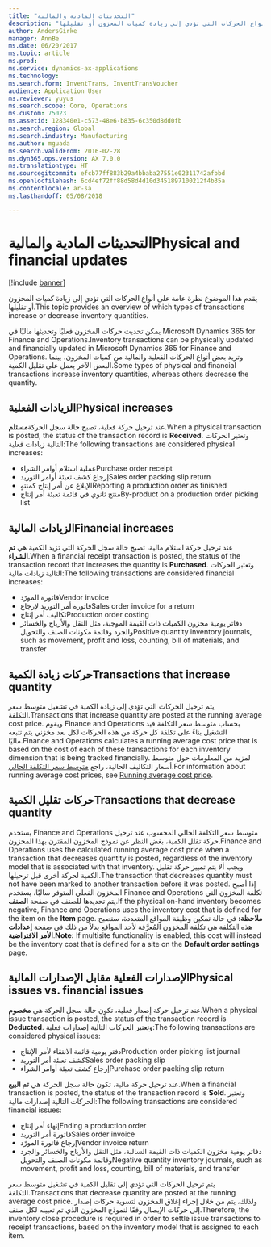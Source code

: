 ```yaml
---
title: "التحديثات المادية والمالية"
description: "يقدم هذا الموضوع نظرة عامة على أنواع الحركات التي تؤدي إلى زيادة كميات المخزون أو تقليلها."
author: AndersGirke
manager: AnnBe
ms.date: 06/20/2017
ms.topic: article
ms.prod: 
ms.service: dynamics-ax-applications
ms.technology: 
ms.search.form: InventTrans, InventTransVoucher
audience: Application User
ms.reviewer: yuyus
ms.search.scope: Core, Operations
ms.custom: 75023
ms.assetid: 128340e1-c573-48e6-b835-6c350d8dd0fb
ms.search.region: Global
ms.search.industry: Manufacturing
ms.author: mguada
ms.search.validFrom: 2016-02-28
ms.dyn365.ops.version: AX 7.0.0
ms.translationtype: HT
ms.sourcegitcommit: efcb77ff883b29a4bbaba27551e02311742afbbd
ms.openlocfilehash: 6cd4ef72ff88d58d4d10d3451897100212f4b35a
ms.contentlocale: ar-sa
ms.lasthandoff: 05/08/2018

---
```


# <a name="physical-and-financial-updates"></a><span data-ttu-id="16bc1-103">التحديثات المادية والمالية</span><span class="sxs-lookup"><span data-stu-id="16bc1-103">Physical and financial updates</span></span>

[!include [banner](../includes/banner.md)]

<span data-ttu-id="16bc1-104">يقدم هذا الموضوع نظرة عامة على أنواع الحركات التي تؤدي إلى زيادة كميات المخزون أو تقليلها.</span><span class="sxs-lookup"><span data-stu-id="16bc1-104">This topic provides an overview of which types of transactions increase or decrease inventory quantities.</span></span> 

<span data-ttu-id="16bc1-105">يمكن تحديث حركات المخزون فعليًا وتحديثها ماليًا في Microsoft Dynamics 365 for Finance and Operations.</span><span class="sxs-lookup"><span data-stu-id="16bc1-105">Inventory transactions can be physically updated and financially updated in Microsoft Dynamics 365 for Finance and Operations.</span></span> <span data-ttu-id="16bc1-106">وتزيد بعض أنواع الحركات الفعلية والمالية من كميات المخزون، بينما البعض الآخر يعمل على تقليل الكمية.</span><span class="sxs-lookup"><span data-stu-id="16bc1-106">Some types of physical and financial transactions increase inventory quantities, whereas others decrease the quantity.</span></span>

## <a name="physical-increases"></a><span data-ttu-id="16bc1-107">الزيادات الفعلية</span><span class="sxs-lookup"><span data-stu-id="16bc1-107">Physical increases</span></span>
<span data-ttu-id="16bc1-108">عند ترحيل حركة فعلية، تصبح حالة سجل الحركة**مستلم**.</span><span class="sxs-lookup"><span data-stu-id="16bc1-108">When a physical transaction is posted, the status of the transaction record is **Received**.</span></span> <span data-ttu-id="16bc1-109">وتعتبر الحركات التالية زيادات فعلية:</span><span class="sxs-lookup"><span data-stu-id="16bc1-109">The following transactions are considered physical increases:</span></span>

-   <span data-ttu-id="16bc1-110">عملية استلام أوامر الشراء</span><span class="sxs-lookup"><span data-stu-id="16bc1-110">Purchase order receipt</span></span>
-   <span data-ttu-id="16bc1-111">إرجاع كشف تعبئة أوامر التوريد</span><span class="sxs-lookup"><span data-stu-id="16bc1-111">Sales order packing slip return</span></span>
-   <span data-ttu-id="16bc1-112">الإبلاغ عن أمر إنتاج كمنتهٍ</span><span class="sxs-lookup"><span data-stu-id="16bc1-112">Reporting a production order as finished</span></span>
-   <span data-ttu-id="16bc1-113">منتج ثانوي في قائمة تعبئة أمر إنتاج</span><span class="sxs-lookup"><span data-stu-id="16bc1-113">By-product on a production order picking list</span></span>

## <a name="financial-increases"></a><span data-ttu-id="16bc1-114">الزيادات المالية</span><span class="sxs-lookup"><span data-stu-id="16bc1-114">Financial increases</span></span>
<span data-ttu-id="16bc1-115">عند ترحيل حركة استلام مالية، تصبح حالة سجل الحركة التي تزيد الكمية هي **تم الشراء**.</span><span class="sxs-lookup"><span data-stu-id="16bc1-115">When a financial receipt transaction is posted, the status of the transaction record that increases the quantity is **Purchased**.</span></span> <span data-ttu-id="16bc1-116">وتعتبر الحركات التالية زيادات مالية:</span><span class="sxs-lookup"><span data-stu-id="16bc1-116">The following transactions are considered financial increases:</span></span>

-   <span data-ttu-id="16bc1-117">فاتورة المورّد</span><span class="sxs-lookup"><span data-stu-id="16bc1-117">Vendor invoice</span></span>
-   <span data-ttu-id="16bc1-118">فاتورة أمر التوريد لإرجاع</span><span class="sxs-lookup"><span data-stu-id="16bc1-118">Sales order invoice for a return</span></span>
-   <span data-ttu-id="16bc1-119">تكاليف أمر إنتاج</span><span class="sxs-lookup"><span data-stu-id="16bc1-119">Production order costing</span></span>
-   <span data-ttu-id="16bc1-120">دفاتر يومية مخزون الكميات ذات القيمة الموجبة، مثل النقل والأرباح والخسائر والجرد وقائمة مكونات الصنف والتحويل</span><span class="sxs-lookup"><span data-stu-id="16bc1-120">Positive quantity inventory journals, such as movement, profit and loss, counting, bill of materials, and transfer</span></span>

## <a name="transactions-that-increase-quantity"></a><span data-ttu-id="16bc1-121">حركات زيادة الكمية</span><span class="sxs-lookup"><span data-stu-id="16bc1-121">Transactions that increase quantity</span></span>
<span data-ttu-id="16bc1-122">يتم ترحيل الحركات التي تؤدي إلى زيادة الكمية في تشغيل متوسط سعر التكلفة.</span><span class="sxs-lookup"><span data-stu-id="16bc1-122">Transactions that increase quantity are posted at the running average cost price.</span></span> <span data-ttu-id="16bc1-123">ويقوم Finance and Operations بحساب متوسط سعر التكلفة قيد التشغيل بناءً على تكلفة كل حركة من هذه الحركات لكل بعد مخزني يتم تتبعه ماليًا.</span><span class="sxs-lookup"><span data-stu-id="16bc1-123">Finance and Operations calculates a running average cost price that is based on the cost of each of these transactions for each inventory dimension that is being tracked financially.</span></span> <span data-ttu-id="16bc1-124">لمزيد من المعلومات حول متوسط أسعار التكاليف الحالية، راجع [متوسط سعر التكلفة الحالي](running-average-cost-price.md).</span><span class="sxs-lookup"><span data-stu-id="16bc1-124">For information about running average cost prices, see [Running average cost price](running-average-cost-price.md).</span></span>

## <a name="transactions-that-decrease-quantity"></a><span data-ttu-id="16bc1-125">حركات تقليل الكمية</span><span class="sxs-lookup"><span data-stu-id="16bc1-125">Transactions that decrease quantity</span></span>
<span data-ttu-id="16bc1-126">يستخدم Finance and Operations متوسط سعر التكلفة الحالي المحسوب عند ترحيل حركة تقلل الكمية، بغض النظر عن نموذج المخزون المقترن بهذا المخزون.</span><span class="sxs-lookup"><span data-stu-id="16bc1-126">Finance and Operations uses the calculated running average cost price when a transaction that decreases quantity is posted, regardless of the inventory model that is associated with that inventory.</span></span> <span data-ttu-id="16bc1-127">ويجب ألا يتم تمييز حركة تقليل الكمية لحركة أخرى قبل ترحيلها.</span><span class="sxs-lookup"><span data-stu-id="16bc1-127">The transaction that decreases quantity must not have been marked to another transaction before it was posted.</span></span> <span data-ttu-id="16bc1-128">إذا أصبح المخزون الفعلي المتوفر سالبًا، يستخدم Finance and Operations تكلفة المخزون التي يتم تحديدها للصنف في صفحة **الصنف**.</span><span class="sxs-lookup"><span data-stu-id="16bc1-128">If the physical on-hand inventory becomes negative, Finance and Operations uses the inventory cost that is defined for the item on the **Item** page.</span></span> <span data-ttu-id="16bc1-129">**ملاحظة:** في حالة تمكين وظيفة المواقع المتعددة، ستصبح هذه التكلفة هي تكلفة المخزون المُعرَّفة لأحد المواقع بدلاً من ذلك في صفحة **إعدادات الأمر الافتراضية**.</span><span class="sxs-lookup"><span data-stu-id="16bc1-129">**Note:** If multisite functionality is enabled, this cost will instead be the inventory cost that is defined for a site on the **Default order settings** page.</span></span>

## <a name="physical-issues-vs-financial-issues"></a><span data-ttu-id="16bc1-130">الإصدارات الفعلية مقابل الإصدارات المالية</span><span class="sxs-lookup"><span data-stu-id="16bc1-130">Physical issues vs. financial issues</span></span>
<span data-ttu-id="16bc1-131">عند ترحيل حركة إصدار فعلية، تكون حالة سجل الحركة هي **مخصوم**.</span><span class="sxs-lookup"><span data-stu-id="16bc1-131">When a physical issue transaction is posted, the status of the transaction record is **Deducted**.</span></span> <span data-ttu-id="16bc1-132">وتعتبر الحركات التالية إصدارات فعلية:</span><span class="sxs-lookup"><span data-stu-id="16bc1-132">The following transactions are considered physical issues:</span></span>

-   <span data-ttu-id="16bc1-133">دفتر يومية قائمة الانتقاء لأمر الإنتاج</span><span class="sxs-lookup"><span data-stu-id="16bc1-133">Production order picking list journal</span></span>
-   <span data-ttu-id="16bc1-134">كشف تعبئة أمر التوريد</span><span class="sxs-lookup"><span data-stu-id="16bc1-134">Sales order packing slip</span></span>
-   <span data-ttu-id="16bc1-135">إرجاع كشف تعبئة أوامر الشراء</span><span class="sxs-lookup"><span data-stu-id="16bc1-135">Purchase order packing slip return</span></span>

<span data-ttu-id="16bc1-136">عند ترحيل حركة مالية، تكون حالة سجل الحركة هي **تم البيع**.</span><span class="sxs-lookup"><span data-stu-id="16bc1-136">When a financial transaction is posted, the status of the transaction record is **Sold**.</span></span> <span data-ttu-id="16bc1-137">وتعتبر الحركات التالية إصدارات مالية:</span><span class="sxs-lookup"><span data-stu-id="16bc1-137">The following transactions are considered financial issues:</span></span>

-   <span data-ttu-id="16bc1-138">إنهاء أمر إنتاج</span><span class="sxs-lookup"><span data-stu-id="16bc1-138">Ending a production order</span></span>
-   <span data-ttu-id="16bc1-139">فاتورة أمر التوريد</span><span class="sxs-lookup"><span data-stu-id="16bc1-139">Sales order invoice</span></span>
-   <span data-ttu-id="16bc1-140">إرجاع فاتورة المورّد</span><span class="sxs-lookup"><span data-stu-id="16bc1-140">Vendor invoice return</span></span>
-   <span data-ttu-id="16bc1-141">دفاتر يومية مخزون الكميات ذات القيمة السالبة، مثل النقل والأرباح والخسائر والجرد وقائمة مكونات الصنف والتحويل</span><span class="sxs-lookup"><span data-stu-id="16bc1-141">Negative quantity inventory journals, such as movement, profit and loss, counting, bill of materials, and transfer</span></span>

<span data-ttu-id="16bc1-142">يتم ترحيل الحركات التي تؤدي إلى تقليل الكمية في تشغيل متوسط سعر التكلفة.</span><span class="sxs-lookup"><span data-stu-id="16bc1-142">Transactions that decrease quantity are posted at the running average cost price.</span></span> <span data-ttu-id="16bc1-143">ولذلك، يتم من خلال إجراء إغلاق المخزون لتسوية حركات إصدار إلى حركات الإيصال وفقًا لنموذج المخزون الذي تم تعيينه لكل صنف.</span><span class="sxs-lookup"><span data-stu-id="16bc1-143">Therefore, the inventory close procedure is required in order to settle issue transactions to receipt transactions, based on the inventory model that is assigned to each item.</span></span>





